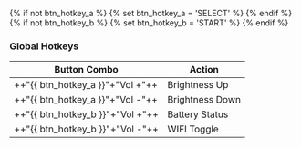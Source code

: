 {% if not btn_hotkey_a %}
{% set btn_hotkey_a = 'SELECT' %}
{% endif %}
{% if not btn_hotkey_b %}
{% set btn_hotkey_b = 'START' %}
{% endif %}

### Global Hotkeys

| Button Combo | Action |
| -- | -- |
| ++"{{ btn_hotkey_a }}"+"Vol \+"++ | Brightness Up |
| ++"{{ btn_hotkey_a }}"+"Vol -"++ | Brightness Down |
| ++"{{ btn_hotkey_b }}"+"Vol \+"++ | Battery Status |
| ++"{{ btn_hotkey_b }}"+"Vol -"++ | WIFI Toggle |

